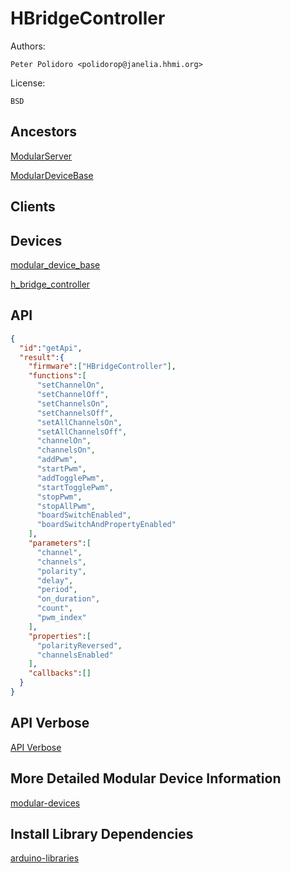 # HBridgeController

Authors:

    Peter Polidoro <polidorop@janelia.hhmi.org>

License:

    BSD

## Ancestors

[ModularServer](https://github.com/janelia-arduino/ModularServer)

[ModularDeviceBase](https://github.com/janelia-arduino/ModularDeviceBase)

## Clients

## Devices

[modular_device_base](https://github.com/janelia-modular-devices/modular_device_base.git)

[h_bridge_controller](https://github.com/janelia-modular-devices/h_bridge_controller.git)

## API

```json
{
  "id":"getApi",
  "result":{
    "firmware":["HBridgeController"],
    "functions":[
      "setChannelOn",
      "setChannelOff",
      "setChannelsOn",
      "setChannelsOff",
      "setAllChannelsOn",
      "setAllChannelsOff",
      "channelOn",
      "channelsOn",
      "addPwm",
      "startPwm",
      "addTogglePwm",
      "startTogglePwm",
      "stopPwm",
      "stopAllPwm",
      "boardSwitchEnabled",
      "boardSwitchAndPropertyEnabled"
    ],
    "parameters":[
      "channel",
      "channels",
      "polarity",
      "delay",
      "period",
      "on_duration",
      "count",
      "pwm_index"
    ],
    "properties":[
      "polarityReversed",
      "channelsEnabled"
    ],
    "callbacks":[]
  }
}
```

## API Verbose

[API Verbose](./api.json)

## More Detailed Modular Device Information

[modular-devices](https://github.com/janelia-modular-devices/modular-devices)

## Install Library Dependencies

[arduino-libraries](https://github.com/janelia-arduino/arduino-libraries)
